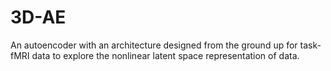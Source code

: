 # 3D-AE
An autoencoder with an architecture designed from the ground up for task-fMRI data to explore the nonlinear latent space representation of data.

